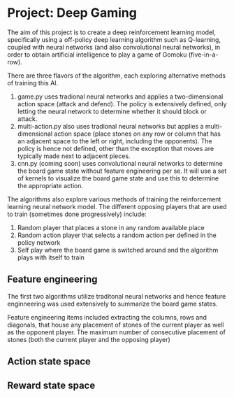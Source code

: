# Project: Deep Gaming

The aim of this project is to create a deep reinforcement learning model, specifically using a off-policy deep learning algorithm such as Q-learning, coupled with neural networks (and also convolutional neural networks), in order to obtain artificial intelligence to play a game of Gomoku (five-in-a-row).

There are three flavors of the algorithm, each exploring alternative methods of training this AI.
1. game.py uses tradional neural networks and applies a two-dimensional action space (attack and defend). The policy is extensively defined, only letting the neural network to determine whether it should block or attack. 
2. multi-action.py also uses tradional neural networks but applies a multi-dimensional action space (place stones on any row or column that has an adjacent space to the left or right, including the opponents). The policy is hence not defined, other than the exception that moves are typically made next to adjacent pieces.
3. cnn.py (coming soon) uses convolutional neural networks to determine the board game state without feature engineering per se. It will use a set of kernels to visualize the board game state and use this to determine the appropriate action. 

The algorithms also explore various methods of training the reinforcement learning neural network model. The different opposing players that are used to train (sometimes done progressively) include:
1. Random player that places a stone in any random available place
2. Random action player that selects a random action per defined in the policy network
3. Self play where the board game is switched around and the algorithm plays with itself to train

## Feature engineering
The first two algorithms utilize traditonal neural networks and hence feature enginneering was used extensively to summarize the board game states.

Feature engineering items included extracting the columns, rows and diagonals, that house any placement of stones of the current player as well as the opponent player. The maximum number of consecutive placement of stones (both the current player and the opposing player)

## Action state space



## Reward state space
